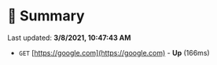 # 📖 Summary
Last updated: **3/8/2021, 10:47:43 AM**

- `GET` [https://google.com](https://google.com) - **Up** (166ms)
